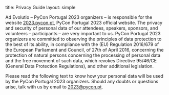 title: Privacy Guide
layout: simple

Ad Evolutio – PyCon Portugal 2023 organizers – is responsible for the website [2023.pycon.pt](https://2023.pycon.pt/), PyCon Portugal 2023 official website. The privacy and security of personal data of our attendees, speakers, sponsors, and volunteers – participants – are very important to us. PyCon Portugal 2023 organizers are committed to observing the principles of data protection to the best of its ability, in compliance with the (EU) Regulation 2016/679 of the European Parliament and Council, of 27th of April 2016, concerning the protection of natural persons concerning the processing of personal data and the free movement of such data, which revokes Directive 95/46/CE (General Data Protection Regulations), and other additional legislation. 

Please read the following text to know how your personal data will be used by the PyCon Portugal 2023 organizers. Should any doubts or questions arise, talk with us by email to [2023@pycon.pt](mailto:2023@pycon.pt). 
